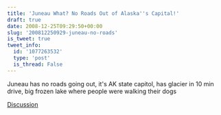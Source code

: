 ```yaml
---
title: 'Juneau What? No Roads Out of Alaska''s Capital!'
draft: true
date: 2008-12-25T09:29:50+00:00
slug: '200812250929-juneau-no-roads'
is_tweet: true
tweet_info:
  id: '1077263532'
  type: 'post'
  is_thread: False
---
```




Juneau has no roads going out, it's AK state capitol, has glacier in 10 min drive, big frozen lake where people were walking their dogs

[Discussion](https://x.com/sytelus/status/1077263532)
